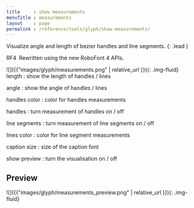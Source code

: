 ```yaml
---
title     : show measurements
menuTitle : measurements
layout    : page
permalink : /reference/tools/glyph/show-measurements/
---
```


Visualize angle and length of bezier handles and line segments.
{: .lead }

<span class="badge text-bg-success rounded-0">RF4</span> Rewritten using the new RoboFont 4 APIs.


<div class='row'>

<div class='col-sm-4' markdown='1'>
![]({{"images/glyph/measurements.png" | relative_url }}){: .img-fluid}
</div>

<div class='col-sm-8' markdown='1'>
length
: show the length of handles / lines

angle
: show the angle of handles / lines

handles color
: color for handles measurements

handles
: turn measurement of handles on / off

line segments
: turn measurement of line segments on / off

lines color
: color for line segment measurements

caption size
: size of the caption font

show preview
: turn the visualisation on / off
</div>

</div>


Preview
-------

![]({{"images/glyph/measurements_preview.png" | relative_url }}){: .img-fluid}
